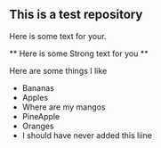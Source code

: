 
## This is a test repository

Here is some text for your.

** Here is some Strong text for you **

Here are some things I like
* Bananas
* Apples
* Where are my mangos
* PineApple
* Oranges
* I should have never added this liine
